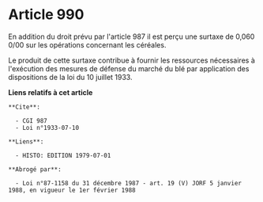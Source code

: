 # Article 990

En addition du droit prévu par l'article 987 il est perçu une surtaxe de 0,060 0/00 sur les opérations concernant les
céréales.

Le produit de cette surtaxe contribue à fournir les ressources nécessaires à l'exécution des mesures de défense du marché du
blé par application des dispositions de la loi du 10 juillet 1933.

**Liens relatifs à cet article**

	**Cite**:

	  - CGI 987
	  - Loi n°1933-07-10

	**Liens**:

	  - HISTO: EDITION 1979-07-01

	**Abrogé par**:

	  - Loi n°87-1158 du 31 décembre 1987 - art. 19 (V) JORF 5 janvier 1988, en vigueur le 1er février 1988
